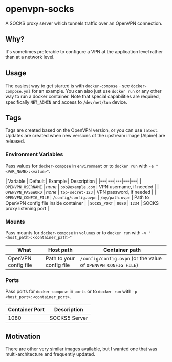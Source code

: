 # openvpn-socks

A SOCKS proxy server which tunnels traffic over an OpenVPN connection.

## Why?

It's sometimes preferable to configure a VPN at the application level rather than at a network level.

## Usage

The easiest way to get started is with `docker-compose` - see `docker-compose.yml` for an example.
You can also just use `docker run` or any other way to run a docker container.
Note that special capabilities are required, specifically `NET_ADMIN` and access to `/dev/net/tun` device.

## Tags

Tags are created based on the OpenVPN version, or you can use `latest`.
Updates are created when new versions of the upstream image (Alpine) are released.

### Environment Variables

Pass values for `docker-compose` in `environment` or to `docker run` with `-e "<VAR_NAME>:<value>"`.

| Variable | Default | Example | Description |
|---|---|---|---|---|
| `OPENVPN_USERNAME` | _none_ | `bob@example.com` | VPN username, if needed |
| `OPENVPN_PASSWORD` | _none_ | `top-secret-123` | VPN password, if needed |
| `OPENVPN_CONFIG_FILE` | `/config/config.ovpn` | `/my/path.ovpn` | Path to OpenVPN config file inside container |
| `SOCKS_PORT` | `8080` | `1234` | SOCKS proxy listening port |

### Mounts

Pass mounts for `docker-compose` in `volumes` or to `docker run` with `-v "<host_path>:<container_path>"`

| What | Host path | Container path |
|---|---|---|
| OpenVPN config file | Path to your config file | `/config/config.ovpn` (or the value of `OPENVPN_CONFIG_FILE`) |

### Ports

Pass ports for `docker-compose` in `ports` or to `docker run` with `-p <host_port>:<container_port>`.

| Container Port | Description |
|---|---|
| 1080 | SOCKS5 Server |

## Motivation

There are other very similar images available, but I wanted one that was multi-architecture and frequently updated.

